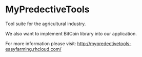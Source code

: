 MyPredectiveTools
=================

Tool suite for the agricultural industry.

We also want to implement BitCoin library into our application.

For more information please visit: http://mypredectivetools-easyfarming.rhcloud.com/
